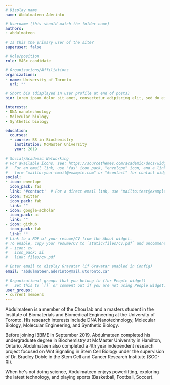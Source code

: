 ```yaml
---
# Display name
name: Abdulmateen Aderinto

# Username (this should match the folder name)
authors:
- abdulmateen

# Is this the primary user of the site?
superuser: false

# Role/position
role: MASc candidate

# Organizations/Affiliations
organizations:
- name: University of Toronto
  url: ""

# Short bio (displayed in user profile at end of posts)
bio: Lorem ipsum dolor sit amet, consectetur adipiscing elit, sed do eiusmod tempor incididunt

interests:
- DNA nanotechnology
- Molecular biology
- Synthetic biology

education:
  courses:
  - course: BS in Biochemistry
    institution: McMaster University
    year: 2019

# Social/Academic Networking
# For available icons, see: https://sourcethemes.com/academic/docs/widgets/#icons
#   For an email link, use "fas" icon pack, "envelope" icon, and a link in the
#   form "mailto:your-email@example.com" or "#contact" for contact widget.
social:
- icon: envelope
  icon_pack: fas
  link: '#contact'  # For a direct email link, use "mailto:test@example.org".
- icon: twitter
  icon_pack: fab
  link: ""
- icon: google-scholar
  icon_pack: ai
  link: ""
- icon: github
  icon_pack: fab
  link: ""
# Link to a PDF of your resume/CV from the About widget.
# To enable, copy your resume/CV to `static/files/cv.pdf` and uncomment the lines below.  
# - icon: cv
#   icon_pack: ai
#   link: files/cv.pdf

# Enter email to display Gravatar (if Gravatar enabled in Config)
email: "abdulmateen.aderinto@mail.utoronto.ca"
  
# Organizational groups that you belong to (for People widget)
#   Set this to `[]` or comment out if you are not using People widget.  
user_groups:
- current members
---
```

Abdulmateen is a member of the Chou lab and a masters student in the Institute of Biomaterials and Biomedical Engineering at the University of Toronto. His research interests include DNA Nanotechnology, Molecular Biology, Molecular Engineering, and Synthetic Biology.

Before joining IBBME in September 2019, Abdulmateen completed his undergraduate degree in Biochemistry at McMaster University in Hamilton, Ontario. Abdulmateen also completed a 4th year independent research project focused on Wnt Signaling in Stem Cell Biology under the supervision of Dr. Bradley Doble in the Stem Cell and Cancer Research Institute (SCC-RI).

When he's not doing science, Abdulmateen enjoys powerlifting, exploring the latest technology, and playing sports (Basketball, Football, Soccer).